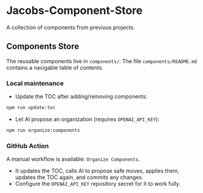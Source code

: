 # Jacobs-Component-Store
A collection of components from previous projects.

## Components Store

The reusable components live in `components/`. The file `components/README.md` contains a navigable table of contents.

### Local maintenance

- Update the TOC after adding/removing components:

```bash
npm run update:toc
```

- Let AI propose an organization (requires `OPENAI_API_KEY`):

```bash
npm run organize:components
```

### GitHub Action

A manual workflow is available: `Organize Components`.

- It updates the TOC, calls AI to propose safe moves, applies them, updates the TOC again, and commits any changes.
- Configure the `OPENAI_API_KEY` repository secret for it to work fully.
